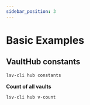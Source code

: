 ```yaml
---
sidebar_position: 3
---
```


# Basic Examples

## VaultHub constants

```bash
lsv-cli hub constants
```

**Count of all vaults**

```bash
lsv-cli hub v-count
```
